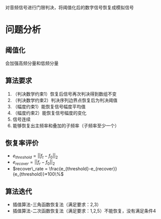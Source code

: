 对音频信号进行门限判决，将阈值化后的数字信号恢复成模拟信号

# 问题分析

## 阈值化

会加强高频分量和低频分量

## 算法要求
1. （判决数学约束1）恢复后信号再次判决得到数组不变
2. （判决数学约束2）判决序列边界点恢复后为判决阈值
3. （幅度约束1）能恢复信号幅度平均值
4. （幅度约束2）能恢复信号幅度的变化
5. 信号连续
6. 能够恢复出主频率和叠加的子频率（子频率至少一个）


## 恢复率评价
- $e_{threshold} = ||f_t-f_0||_2$
- $e_{recover} = ||f_r-f_0||_2$
- $recover\_rate = \frac{e_{threshold}-e_{recover}}{e_{threshold}}*100\%$

## 算法迭代
- 插值算法-三角函数恢复法（满足要求：2,3）
- 插值算法-二次函数恢复法（满足要求：1,2,5）不能恢复，没有满足条件4
